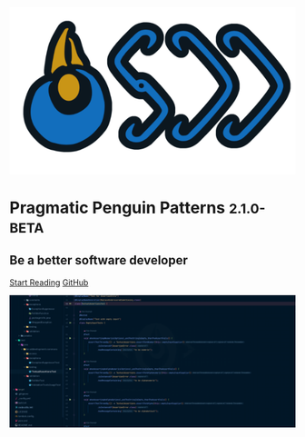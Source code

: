 <!-- _coverpage.md -->

![logo ><](logo_and_name_vector_color_trans.png ':size=216')

# Pragmatic Penguin Patterns <small>2.1.0-BETA</small>
## Be a better software developer

[Start Reading](/0_Intro/HOME)
[GitHub](https://github.com/sddevelopment-be/penguin-pragmatic-patterns)

<!-- background color -->

![](bg.webp)

